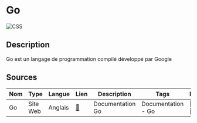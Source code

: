 # Go

![CSS](https://www.mcnprofessionals.com/NewsImg/go-programme-banner.jpg "Image de Go")


## Description

Go est un langage de programmation compilé développé par Google

## Sources

Nom | Type | Langue | Lien | Description | Tags | Note
 --- | --- | --- | --- | --- | --- | --- 
Go|Site Web|Anglais|[:link:](https://go.dev/)|Documentation Go|Documentation - Go|:star2: :star2: :star2: :star2: 





